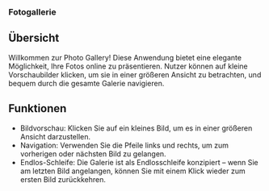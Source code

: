 ### Fotogallerie


## Übersicht

Willkommen zur Photo Gallery! Diese Anwendung bietet eine elegante Möglichkeit, Ihre Fotos online zu präsentieren. Nutzer können auf kleine Vorschaubilder klicken, um sie in einer größeren Ansicht zu betrachten, und bequem durch die gesamte Galerie navigieren.

## Funktionen
- Bildvorschau: Klicken Sie auf ein kleines Bild, um es in einer größeren Ansicht darzustellen.
- Navigation: Verwenden Sie die Pfeile links und rechts, um zum vorherigen oder nächsten Bild zu gelangen.
- Endlos-Schleife: Die Galerie ist als Endlosschleife konzipiert – wenn Sie am letzten Bild angelangen, können Sie mit einem Klick wieder zum ersten Bild zurückkehren.
